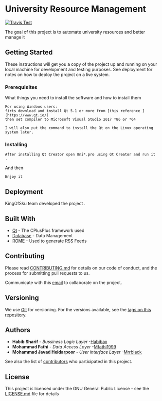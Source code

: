 # University Resource Management
[![Travis Test](https://img.shields.io/travis/orangehrm/orangehrm/master.svg)](https://travis-ci.org/orangehrm/orangehrm)

The goal of this project is to automate university resources and better manage it

## Getting Started

These instructions will get you a copy of the project up and running on your local machine for development and testing purposes. See deployment for notes on how to deploy the project on a live system.

### Prerequisites

What things you need to install the software and how to install them

```
For using Windows users:
firts download and install Qt 5.1 or more from [this reference ](https://www.qt.io/)
then set compiler to Microsoft Visual Studio 2017 *86 or *64 

```
```
I will also put the command to install the Qt on the Linux operating system later.
```
### Installing

```
After installing Qt Creator open Uni*.pro using Qt Creator and run it .
```

And then

```
Enjoy it 
```

## Deployment

KingOfSku team developed the project .

## Built With

* [Qt](http://www.qt.io/) - The CPlusPlus framework used
* [Database](https://www.mysql.com//) - Data Management
* [ROME](https://rometools.github.io/rome/) - Used to generate RSS Feeds

## Contributing

Please read [CONTRIBUTING.md](https://gist.github.com/PurpleBooth/b24679402957c63ec426) for details on our code of conduct, and the process for submitting pull requests to us.

Communicate with this [email](email@heidarpoor.ir) to collaborate on the project.
## Versioning

We use [Git](https://git-scm.com/) for versioning. For the versions available, see the [tags on this repository](https://github.com/mrrblack/University-resource-management/tags). 

## Authors

* **Habib Sharif** - *Bussiness Logic Layer* -[Habibax](https://github.com/habibax) 
* **Mohammad Fathi** - *Data Access Layer* -[Mfathi1999](https://github.com/mfathi1999) 
* **Mohammad Javad Heidarpoor** - *User interface Layer* -[Mrrblack](http://www.heidarpoor.ir/)


See also the list of [contributors](https://github.com/mrrblack/University-resource-management/graphs/contributors) who participated in this project.

## License

This project is licensed under the GNU General Public License - see the [LICENSE.md](LICENSE.md) file for details

<!--
<b>Model/View Programming<b/>


ntroduction to Model/View Programming

Qt contains a set of item view classes that use a model/view architecture to manage the relationship between data and the way it is presented to the user. The separation of functionality introduced by this architecture gives developers greater flexibility to customize the presentation of items, and provides a standard model interface to allow a wide range of data sources to be used with existing item views. In this document, we give a brief introduction to the model/view paradigm, outline the concepts involved, and describe the architecture of the item view system. Each of the components in the architecture is explained, and examples are given that show how to use the classes provided.

The model/view architecture

Model-View-Controller (MVC) is a design pattern originating from Smalltalk that is often used when building user interfaces. In Design Patterns, Gamma et al. 

MVC consists of three kinds of objects. The Model is the application object, the View is its screen presentation, and the Controller defines the way the user interface reacts to user input. Before MVC, user interface designs tended to lump these objects together. MVC decouples them to increase flexibility and reuse.

If the view and the controller objects are combined, the result is the model/view architecture. This still separates the way that data is stored from the way that it is presented to the user, but provides a simpler framework based on the same principles. This separation makes it possible to display the same data in several different views, and to implement new types of views, without changing the underlying data structures. To allow flexible handling of user input, we introduce the concept of the delegate. The advantage of having a delegate in this framework is that it allows the way items of data are rendered and edited to be customized.

![Model/view programming plot](https://github.com/mrrblack/University-resource-management/blob/signup/Images/modelview-overview.png)
Learning part 


Style Sheet in Qt 

https://www.youtube.com/watch?v=_aRdImaNeU0

Start with mysql database 

https://www.youtube.com/watch?v=rjp2msIfalE  //mute teacher 

https://www.youtube.com/watch?v=_u7TcjIDNzw //persion teacher

QSqlQuery Class

https://doc.qt.io/qt-5/qsqlquery.html

Dynamic pushbotton

https://www.youtube.com/watch?v=l8mh2D_t5sY

File Operation in Cpp

https://www.youtube.com/watch?v=7Oy62v757JQ

https://www.youtube.com/watch?v=Mar3KC3Y8pc


A very usefull repository 

==================================================

1. Constructor & Destructor

2. Exception Handling

3. File Handling

4. Input Ouput : Basic input output in C++

5. Operator Overloading

6. Other-Porgrams

7. STL : Standard Template Library

==================================================

https://github.com/prakhargvp/CPP

-->
